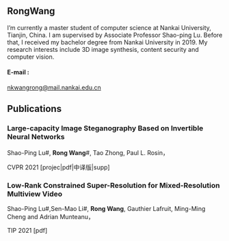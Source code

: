 ## RongWang

I’m currently a master student of computer science at Nankai University, Tianjin, China. I am supervised by Associate Professor Shao-ping Lu. Before that, I received my bachelor degree from Nankai University in 2019. My research interests include 3D image synthesis, content security and computer vision. 

#### E-mail : 
nkwangrong@mail.nankai.edu.cn


## Publications

### Large-capacity Image Steganography Based on Invertible Neural Networks

Shao-Ping Lu#, **Rong Wang**#, Tao Zhong, Paul L. Rosin，

CVPR 2021  [projec|pdf|中译版|supp] 


### Low-Rank Constrained Super-Resolution for Mixed-Resolution Multiview Video

Shao-Ping Lu#,Sen-Mao Li#, **Rong Wang**, Gauthier Lafruit, Ming-Ming Cheng and Adrian Munteanu，

TIP 2021 [pdf] 




